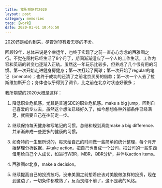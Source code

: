 ```yaml
---
title: 我所期盼的2020
layout: post
category: memories
tags: [work]
date: 2020-01-01 10:46:50
---
```


2020还是如约到来，尽管对19有着无尽的不舍。

回顾19年，总体来说是个幸运年，也终于实现了之前一直心心念念的西雅图之行。不觉在图村已经生活了8个月了，期间渐渐适应了一个人的工作生活，工作内容和英语的转变也逐渐入正轨。虽然这一年玩乐比较多，但养成了几个很有用的习惯。第一次开始走进健身房健身；第一次打起了网球；第一次开始了regular的笔记（onenote）；也终于成功的还清了之前北京买房的借款；第一次一个人去了拉斯维加斯开会；身体也似乎得到了调节，比之前在北京时状态好很多；

我所期望的2020大概是这样：

1. 降低职业危机感，尤其是普通SDE的职业危机感。make a big jump，回到自己喜爱的专业去，虽然这个想法已经好久了，如今想想各种外部条件已经满足，就需要自己在往前走一步。

2. 继续保持每天健身和写笔记的习惯。总结和规划真能make a big difference. 并渐渐养成一些更多的健康的习惯，

3. 如奇特的一生里所说的，每天给自己的时间做一些简单的统计整理，每个月开始整理分析数据，并take action。把自己也当成一个公司，把公司的一些东西借用给自己个人成长，如进行WBR，MBR，QBR分析，并伴以action items。

4. 西雅图or北京，make a decision。

5. 继续提高自己的投资技巧，没来美国之前想着应该对美股做怎样的投资，现在到这边了，一切条件都成熟了，反而畏缩不前了，这不是我的风格。